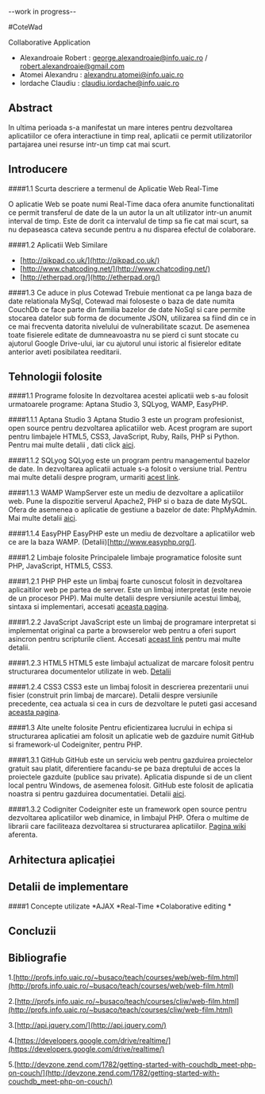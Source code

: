 --work in progress--

#CoteWad


Collaborative Application

* Alexandroaie Robert : george.alexandroaie@info.uaic.ro / robert.alexandroaie@gmail.com
* Atomei Alexandru    : alexandru.atomei@info.uaic.ro
* Iordache Claudiu    : claudiu.iordache@info.uaic.ro

Abstract
--------
 In ultima perioada s-a manifestat un mare interes pentru dezvoltarea aplicatiilor ce ofera interactiune in timp real, aplicatii ce permit utilizatorilor partajarea unei resurse intr-un timp cat mai scurt.

Introducere 
---------------

####1.1 Scurta descriere a termenul de Aplicatie Web Real-Time

 O aplicatie Web se poate numi Real-Time daca ofera anumite functionalitati ce permit transferul de date de la un autor la un alt utilizator intr-un anumit interval de timp.
Este de dorit ca intervalul de timp sa fie cat mai scurt, sa nu depaseasca cateva secunde pentru a nu disparea efectul de colaborare.

####1.2 Aplicatii Web Similare
* [http://qikpad.co.uk/](http://qikpad.co.uk/)
* [http://www.chatcoding.net/](http://www.chatcoding.net/)
* [http://etherpad.org/](http://etherpad.org/)

####1.3 Ce aduce in plus Cotewad
Trebuie mentionat ca pe langa baza de date relationala MySql, Cotewad mai foloseste o baza de date numita CouchDb ce face parte din familia bazelor de date NoSql si care permite stocarea datelor sub forma de documente JSON, utilizarea sa fiind din ce in ce mai frecventa datorita nivelului de vulnerabilitate scazut.
De asemenea toate fisierele editate de dumneavoastra nu se pierd ci sunt stocate cu ajutorul Google Drive-ului, iar cu ajutorul unui istoric al fisierelor editate anterior aveti posibilatea reeditarii.

Tehnologii folosite
-----------------------

####1.1 Programe folosite
In dezvoltarea acestei aplicatii web s-au folosit urmatoarele programe: Aptana Studio 3, SQLyog, WAMP, EasyPHP.

####1.1.1 Aptana Studio 3
Aptana Studio 3 este un program profesionist, open source pentru dezvoltarea aplicatiilor web. Acest program are suport pentru limbajele HTML5, CSS3, JavaScript, Ruby, Rails, PHP si Python.
Pentru mai multe detalii , dati click [aici](http://www.aptana.com/products/studio3).

####1.1.2 SQLyog
SQLyog este un program pentru managementul bazelor de date. In dezvoltarea aplicatii actuale s-a folosit o versiune trial.
Pentru mai multe detalii despre program, urmariti [acest link](https://www.webyog.com/product/sqlyog).


####1.1.3 WAMP
WampServer este un mediu de dezvoltare a aplicatiilor web. Pune la dispozitie serverul Apache2, PHP si o baza de date MySQL. Ofera de asemenea o aplicatie de gestiune a bazelor de date: PhpMyAdmin.
Mai multe detalii [aici](http://www.wampserver.com/en/).

####1.1.4 EasyPHP
EasyPHP este un mediu de dezvoltare a aplicatiilor web ce are la baza WAMP.
(Detalii)[http://www.easyphp.org/].


####1.2 Limbaje folosite
Principalele limbaje programatice folosite sunt PHP, JavaScript, HTML5, CSS3.


####1.2.1 PHP
PHP este un limbaj foarte cunoscut folosit in dezvoltarea aplicaitilor web pe partea de server. Este un limbaj interpretat (este nevoie de un procesor PHP).
Mai multe detalii despre versiunile acestui limbaj, sintaxa si implementari, accesati [aceasta pagina](https://en.wikipedia.org/wiki/PHP).

####1.2.2 JavaScript
JavaScript este un limbaj de programare interpretat si implementat original ca parte a browserelor web pentru a oferi suport asincron pentru scripturile client.
Accesati [aceast link](https://en.wikipedia.org/wiki/JavaScript) pentru mai multe detalii.


####1.2.3 HTML5
HTML5 este limbajul actualizat de marcare folosit pentru structurarea documentelor utilizate in web.
[Detalii](https://en.wikipedia.org/wiki/HTML5)


####1.2.4 CSS3
CSS3 este un limbaj folosit in descrierea prezentarii unui fisier (construit prin limbaj de marcare). 
Detalii despre versiunile precedente, cea actuala si cea in curs de dezvoltare le puteti gasi accesand [aceasta pagina](https://en.wikipedia.org/wiki/CSS3#CSS_3).

####1.3 Alte unelte folosite
Pentru eficientizarea lucrului in echipa si structurarea aplicatiei am folosit un aplicatie web de gazduire numit GitHub si framework-ul Codeigniter, pentru PHP.


####1.3.1 GitHub
GitHub este un serviciu web pentru gazduirea proiectelor gratuit sau platit, diferentiere facandu-se pe baza dreptului de acces la proiectele gazduite (publice sau private). Aplicatia dispunde si de un client local pentru Windows, de asemenea folosit.
GitHub este folosit de aplicatia noastra si pentru gazduirea documentatiei.
Detalii [aici](https://en.wikipedia.org/wiki/GitHub).


####1.3.2 Codigniter
Codeigniter este un framework open source pentru dezvoltarea aplicatiilor web dinamice, in limbajul PHP. Ofera o multime de librarii care faciliteaza dezvoltarea si structurarea aplicatiilor.
[Pagina wiki](https://en.wikipedia.org/wiki/Codeigniter) aferenta.

Arhitectura aplicației
--------------------------

Detalii de implementare 
--------------------------

####1 Concepte utilizate
*AJAX
*Real-Time
*Colaborative editing
*


Concluzii 
--------------------------

Bibliografie
--------------

1.[http://profs.info.uaic.ro/~busaco/teach/courses/web/web-film.html](http://profs.info.uaic.ro/~busaco/teach/courses/web/web-film.html)

2.[http://profs.info.uaic.ro/~busaco/teach/courses/cliw/web-film.html](http://profs.info.uaic.ro/~busaco/teach/courses/cliw/web-film.html)

3.[http://api.jquery.com/](http://api.jquery.com/)

4.[https://developers.google.com/drive/realtime/](https://developers.google.com/drive/realtime/)

5.[http://devzone.zend.com/1782/getting-started-with-couchdb_meet-php-on-couch/](http://devzone.zend.com/1782/getting-started-with-couchdb_meet-php-on-couch/)
